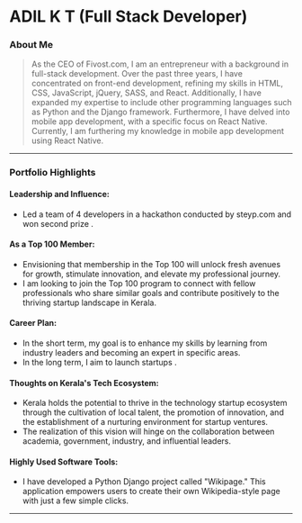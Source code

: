 # ADIL K T (Full Stack Developer)

### About Me

> As the CEO of Fivost.com, I am an entrepreneur with a background in full-stack development. Over the past three years, I have concentrated on front-end development, refining my skills in HTML, CSS, JavaScript, jQuery, SASS, and React. Additionally, I have expanded my expertise to include other programming languages such as Python and the Django framework. Furthermore, I have delved into mobile app development, with a specific focus on React Native. Currently, I am furthering my knowledge in mobile app development using React Native.

---

### Portfolio Highlights

#### Leadership and Influence:

- Led a team of 4 developers in a hackathon conducted by steyp.com and won second prize .

#### As a Top 100 Member:

- Envisioning that membership in the Top 100 will unlock fresh avenues for growth, stimulate innovation, and elevate my professional journey.
- I am looking to join the Top 100 program to connect with fellow professionals who share similar goals and contribute positively to the thriving startup landscape in Kerala.

#### Career Plan:

- In the short term, my goal is to enhance my skills by learning from industry leaders and becoming an expert in specific areas.
- In the long term, I aim to launch startups .

#### Thoughts on Kerala's Tech Ecosystem:

- Kerala holds the potential to thrive in the technology startup ecosystem through the cultivation of local talent, the promotion of innovation, and the establishment of a nurturing environment for startup ventures.
- The realization of this vision will hinge on the collaboration between academia, government, industry, and influential leaders.

#### Highly Used Software Tools:

- I have developed a Python Django project called "Wikipage." This application empowers users to create their own Wikipedia-style page with just a few simple clicks.


---

